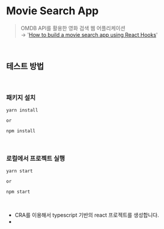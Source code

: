 # Movie Search App
> OMDB API를 활용한 영화 검색 웹 어플리케이션<br>
> &#8594; '[How to build a movie search app using React Hooks](https://www.freecodecamp.org/news/how-to-build-a-movie-search-app-using-react-hooks-24eb72ddfaf7/)'

<br>

## 테스트 방법

<br>

### 패키지 설치

```
yarn install

or 

npm install
```

<br>

### 로컬에서 프로젝트 실행
```
yarn start

or 

npm start
```

<br>

* CRA를 이용해서 typescript 기반의 react 프로젝트를 생성합니다.
* 